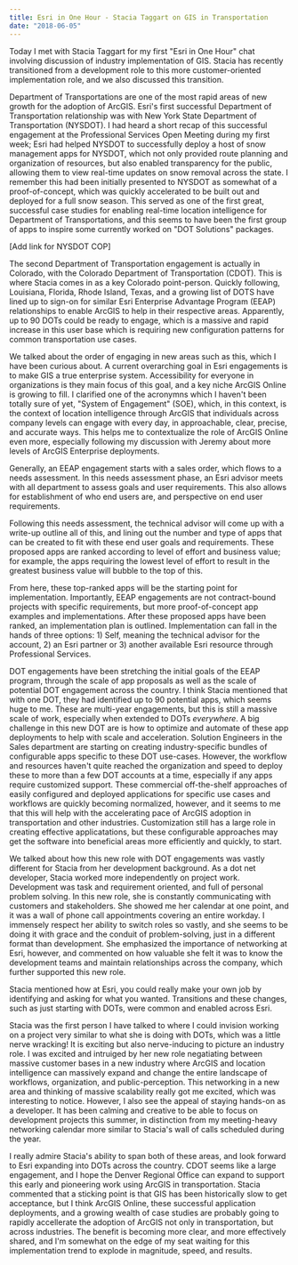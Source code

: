 ```yaml
---
title: Esri in One Hour - Stacia Taggart on GIS in Transportation
date: "2018-06-05" 
---
```

Today I met with Stacia Taggart for my first "Esri in One Hour" chat involving discussion of industry implementation of GIS. Stacia has recently transitioned from a development role to this more customer-oriented implementation role, and we also discussed this transition. 

Department of Transportations are one of the most rapid areas of new growth for the adoption of ArcGIS. Esri's first successful Department of Transportation relationship was with New York State Department of Transportation (NYSDOT). I had heard a short recap of this successful engagement at the Professional Services Open Meeting during my first week; Esri had helped NYSDOT to successfully deploy a host of snow management apps for NYSDOT, which not only provided route planning and organization of resources, but also enabled transparency for the public, allowing them to view real-time updates on snow removal across the state. I remember this had been initially presented to NYSDOT as somewhat of a proof-of-concept, which was quickly accelerated to be built out and deployed for a full snow season. This served as one of the first great, successful case studies for enabling real-time location intelligence for Department of Transportations, and this seems to have been the first group of apps to inspire some currently worked on "DOT Solutions" packages. 

[Add link for NYSDOT COP] 

The second Department of Transportation engagement is actually in Colorado, with the Colorado Department of Transportation (CDOT). This is where Stacia comes in as a key Colorado point-person. Quickly following, Louisiana, Florida, Rhode Island, Texas, and a growing list of DOTS have lined up to sign-on for similar Esri Enterprise Advantage Program (EEAP) relationships to enable ArcGIS to help in their respective areas. Apparently, up to 90 DOTs could be ready to engage, which is a massive and rapid increase in this user base which is requiring new configuration patterns for common transportation use cases. 

We talked about the order of engaging in new areas such as this, which I have been curious about. A current overarching goal in Esri engagements is to make GIS a true enterprise system. Accessibility for everyone in organizations is they main focus of this goal, and a key niche ArcGIS Online is growing to fill. I clarified one of the acronymns which I haven't been totally sure of yet, "System of Engagement" (SOE), which, in this context, is the context of location intelligence through ArcGIS that individuals across company levels can engage with every day, in approachable, clear, precise, and accurate ways. This helps me to contextualize the role of ArcGIS Online even more, especially following my discussion with Jeremy about more levels of ArcGIS Enterprise deployments. 

Generally, an EEAP engagement starts with a sales order, which flows to a needs assessment. In this needs assessment phase, an Esri advisor meets with all department to assess goals and user requirements. This also allows for establishment of who end users are, and perspective on end user requirements. 

Following this needs assessment, the technical advisor will come up with a write-up outline all of this, and lining out the number and type of apps that can be created to fit with these end user goals and requirements. These proposed apps are ranked according to level of effort and business value; for example, the apps requiring the lowest level of effort to result in the greatest business value will bubble to the top of this. 

From here, these top-ranked apps will be the starting point for implementation. Importantly, EEAP engagements are not contract-bound projects with specific requirements, but more proof-of-concept app examples and implementations. After these proposed apps have been ranked, an implementation plan is outlined. Implementation can fall in the hands of three options: 1) Self, meaning the technical advisor for the account, 2) an Esri partner or 3) another available Esri resource through Professional Services. 

DOT engagements have been stretching the initial goals of the EEAP program, through the scale of app proposals as well as the scale of potential DOT engagement across the country. I think Stacia mentioned that with one DOT, they had identified up to 90 potential apps, which seems huge to me. These are multi-year engagements, but this is still a massive scale of work, especially when extended to DOTs *everywhere*. A big challenge in this new DOT are is how to optimize and automate of these app deployments to help with scale and acceleration. Solution Engineers in the Sales department are starting on creating industry-specific bundles of configurable apps specific to these DOT use-cases. However, the workflow and resources haven't quite reached the organization and speed to deploy these to more than a few DOT accounts at a time, especially if any apps require customized support. These commercial off-the-shelf approaches of easily configured and deployed applications for specific use cases and workflows are quickly becoming normalized, however, and it seems to me that this will help with the accelerating pace of ArcGIS adoption in transportation and other industries. Customization still has a large role in creating effective applicatations, but these configurable approaches may get the software into beneficial areas more efficiently and quickly, to start. 

We talked about how this new role with DOT engagements was vastly different for Stacia from her development background. As a dot net developer, Stacia worked more independently on project work. Development was task and requirement oriented, and full of personal problem solving. In this new role, she is constantly communicating with customers and stakeholders. She showed me her calendar at one point, and it was a wall of phone call appointments covering an entire workday. I immensely respect her ability to switch roles so vastly, and she seems to be doing it with grace and the conduit of problem-solving, just in a different format than development. She emphasized the importance of networking at Esri, however, and commented on how valuable she felt it was to know the development teams and maintain relationships across the company, which further supported this new role. 

Stacia mentioned how at Esri, you could really make your own job by identifying and asking for what you wanted. Transitions and these changes, such as just starting with DOTs, were common and enabled across Esri. 

Stacia was the first person I have talked to where I could invision working on a project very similar to what she is doing with DOTs, which was a little nerve wracking! It is exciting but also nerve-inducing to picture an industry role. I was excited and intruiged by her new role negatiating between massive customer bases in a new industry where ArcGIS and location intelligence can massively expand and change the entire landscape of workflows, organization, and public-perception. This networking in a new area and thinking of massive scalability really got me excited, which was interesting to notice. However, I also see the appeal of staying hands-on as a developer. It has been calming and creative to be able to focus on development projects this summer, in distinction from my meeting-heavy networking calendar more similar to Stacia's wall of calls scheduled during the year. 

I really admire Stacia's ability to span both of these areas, and look forward to Esri expanding into DOTs across the country. CDOT seems like a large engagement, and I hope the Denver Regional Office can expand to support this early and pioneering work using ArcGIS in transportation. Stacia commented that a sticking point is that GIS has been historically slow to get acceptance, but I think ArcGIS Online, these successful application deployments, and a growing wealth of case studies are probably going to rapidly accellerate the adoption of ArcGIS not only in transportation, but across industries. The benefit is becoming more clear, and more effectively shared, and I'm somewhat on the edge of my seat waiting for this implementation trend to explode in magnitude, speed, and results. 
